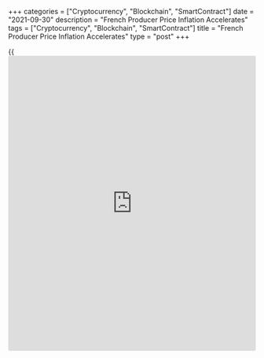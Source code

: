 +++
categories = ["Cryptocurrency", "Blockchain", "SmartContract"]
date = "2021-09-30"
description = "French Producer Price Inflation Accelerates"
tags = ["Cryptocurrency", "Blockchain", "SmartContract"]
title = "French Producer Price Inflation Accelerates"
type = "post"
+++

{{<iframe id="large-banner" src="https://www.bounty.group/#slide=11.0" width="100%" height="600" scrolling="no" style="border: 0px solid rgb(216, 221, 230); border-radius: 3px;">}}

France's producer price inflation accelerated further in August, mainly
driven by surging prices of coke and refined petroleum products,
preliminary data from the statistical office INSEE showed Thursday.  
  
The total producer price index rose 9.5 percent year-on-year following
an 8.4 percent increase in July.  
  
Producer prices for coke and refined petroleum products jumped 63.7
percent year-on-year. Manufactured product prices rose 7.2 percent.

Producer price inflation in the home market climbed to 10.0 percent from
9.0 percent in the previous month. Prices in the foreign market
increased 8.4 percent annually after a 7.1 percent increase in the
previous month.  
  
Compared to the previous month, industrial producer prices increased 0.9
percent after a 1.4 percent rise in the previous month. Domestic market
prices rose 1.0 percent after a 1.5 percent increase in the previous
month. Foreign market prices rose 0.6 percent after a 1.0 percent climb.  
  
Import prices rose 13.4 annually in August following a 12.3 percent
increase in the previous month. Compared to the previous month, import
prices climbed 0.9 percent after a 2.1 rise in July.

For comments and feedback [contact](https://www.playgroundfx.com/contact/): editorial@rtt[news](https://www.letsplayfx.com/blog/forex-news-website/).com

[Economic News][1]

 **What parts of the world are seeing the best (and worst) economic
performances lately? Click[here][2] to check out our [Econ Scorecard][2]
and find out! See up-to-the-moment [ranking](https://www.playgroundfx.com/blog/crypto-exchange-ranking/)s for the best and worst
performers in [GDP][3], [unemployment rate][4], [inflation][5] and much
more.**

   1. www.rtt[news](https://www.letsplayfx.com/blog/forex-news-website/).com/Content/EconomicNews.aspx
   2. www.rtt[news](https://www.letsplayfx.com/blog/forex-news-website/).com/economic-scorecard/world-rank/retail-sales/highest-performance.aspx
   3. www.rtt[news](https://www.letsplayfx.com/blog/forex-news-website/).com/economic-scorecard/world-rank/GDP/highest-performance.aspx
   4. www.rtt[news](https://www.letsplayfx.com/blog/forex-news-website/).com/economic-scorecard/world-rank/unemployment-rate/lowest-performance.aspx
   5. www.rtt[news](https://www.letsplayfx.com/blog/forex-news-website/).com/economic-scorecard/world-rank/CPI/highest-performance.aspx